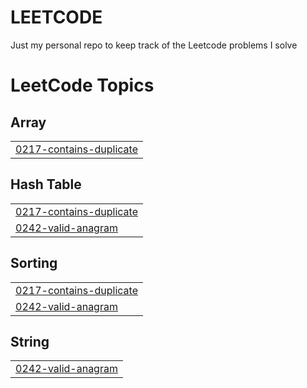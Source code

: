 # LEETCODE

Just my personal repo to keep track of the Leetcode problems I solve

<!---LeetCode Topics Start-->
# LeetCode Topics
## Array
|  |
| ------- |
| [0217-contains-duplicate](https://github.com/buj8/LEETCODE/tree/master/0217-contains-duplicate) |
## Hash Table
|  |
| ------- |
| [0217-contains-duplicate](https://github.com/buj8/LEETCODE/tree/master/0217-contains-duplicate) |
| [0242-valid-anagram](https://github.com/buj8/LEETCODE/tree/master/0242-valid-anagram) |
## Sorting
|  |
| ------- |
| [0217-contains-duplicate](https://github.com/buj8/LEETCODE/tree/master/0217-contains-duplicate) |
| [0242-valid-anagram](https://github.com/buj8/LEETCODE/tree/master/0242-valid-anagram) |
## String
|  |
| ------- |
| [0242-valid-anagram](https://github.com/buj8/LEETCODE/tree/master/0242-valid-anagram) |
<!---LeetCode Topics End-->
